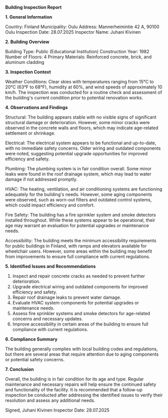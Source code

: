  **Building Inspection Report**

**1. General Information**

Country: Finland
Municipality: Oulu
Address: Mannerheimintie 42 A, 90100 Oulu
Inspection Date: 28.07.2025
Inspector Name: Juhani Kivinen

**2. Building Overview**

Building Type: Public (Educational Institution)
Construction Year: 1982
Number of Floors: 4
Primary Materials: Reinforced concrete, brick, and aluminum cladding

**3. Inspection Context**

Weather Conditions: Clear skies with temperatures ranging from 15°C to 20°C (63°F to 68°F), humidity at 60%, and wind speeds of approximately 10 km/h. The inspection was conducted for a routine check and assessment of the building's current condition prior to potential renovation works.

**4. Observations and Findings**

Structural: The building appears stable with no visible signs of significant structural damage or deterioration. However, some minor cracks were observed in the concrete walls and floors, which may indicate age-related settlement or shrinkage.

Electrical: The electrical system appears to be functional and up-to-date, with no immediate safety concerns. Older wiring and outdated components were noted, suggesting potential upgrade opportunities for improved efficiency and safety.

Plumbing: The plumbing system is in fair condition overall. Some minor leaks were found in the roof drainage system, which may lead to water damage if not addressed promptly.

HVAC: The heating, ventilation, and air conditioning systems are functioning adequately for the building's needs. However, some aging components were observed, such as worn-out filters and outdated control systems, which could impact efficiency and comfort.

Fire Safety: The building has a fire sprinkler system and smoke detectors installed throughout. While these systems appear to be operational, their age may warrant an evaluation for potential upgrades or maintenance needs.

Accessibility: The building meets the minimum accessibility requirements for public buildings in Finland, with ramps and elevators available for wheelchair users. However, some areas within the building may benefit from improvements to ensure full compliance with current regulations.

**5. Identified Issues and Recommendations**

1. Inspect and repair concrete cracks as needed to prevent further deterioration.
2. Upgrade electrical wiring and outdated components for improved efficiency and safety.
3. Repair roof drainage leaks to prevent water damage.
4. Evaluate HVAC system components for potential upgrades or maintenance needs.
5. Assess fire sprinkler systems and smoke detectors for age-related concerns and necessary updates.
6. Improve accessibility in certain areas of the building to ensure full compliance with current regulations.

**6. Compliance Summary**

The building generally complies with local building codes and regulations, but there are several areas that require attention due to aging components or potential safety concerns.

**7. Conclusion**

Overall, the building is in fair condition for its age and type. Regular maintenance and necessary repairs will help ensure the continued safety and functionality of the facility. It is recommended that a follow-up inspection be conducted after addressing the identified issues to verify their resolution and assess any additional needs.

Signed,
Juhani Kivinen
Inspector
Date: 28.07.2025